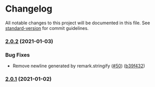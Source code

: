 # Changelog

All notable changes to this project will be documented in this file. See [standard-version](https://github.com/conventional-changelog/standard-version) for commit guidelines.

### [2.0.2](https://github.com/tmcw/linkrot/compare/v2.0.1...v2.0.2) (2021-01-03)


### Bug Fixes

* Remove newline generated by remark.stringify ([#50](https://github.com/tmcw/linkrot/issues/50)) ([b39f432](https://github.com/tmcw/linkrot/commit/b39f4322d86539fc1435d3c7033b8d6ab5054a01))

### [2.0.1](https://github.com/tmcw/linkrot/compare/v2.0.0-beta.1...v2.0.1) (2021-01-02)
